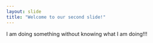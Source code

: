 ```yaml
---
layout: slide
title: "Welcome to our second slide!"
---
```

I am doing something without knowing what I am doing!!!
